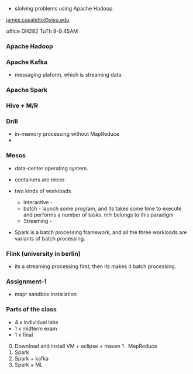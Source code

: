 * slolving problems using Apache Hadoop.

james.casaletto@sjsu.edu

office DH282 TuTh 9-9:45AM

### Apache Hadoop

### Apache Kafka
   * messaging plaform, which is streaming data.
  
### Apache Spark

### Hive + M/R

### Drill
   * in-memory processing without MapReduce
   * 
   
### Mesos 
   * data-center operating system.
   
 * containers are micro
 
 * two kinds of workloads
     * interactive -
     * batch - launch some program, and its takes some time to execute and performs a number of tasks. m/r belongs to this 
        paradigm
     * Streaming - 
       
 * Spark is a batch processing framework, and all the three workloads are variants of batch processing. 
 
 ### Flink (university in berlin)
 * its a streaming processing first, then its makes it batch processing. 
 
 
 ### Assignment-1
 * mapr sandbox installation
 
 
 ### Parts of the class
   * 4 x individual labs
   * 1 x midterm exam
   * 1 x final 
 0. Download and install VM + eclipse + maven 
 1 . MapReduce
 2.  Spark
 3.  Spark + kafka
 4.  Spark + ML
 
